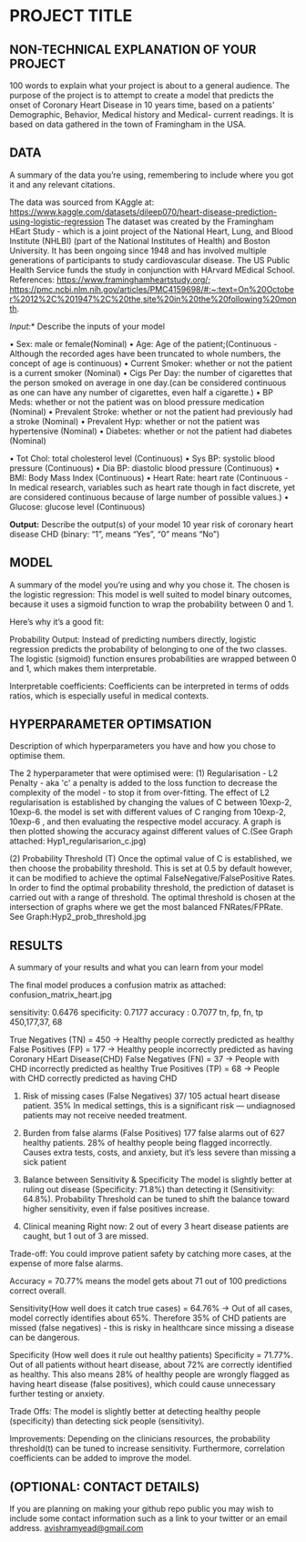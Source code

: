# PROJECT TITLE 


## NON-TECHNICAL EXPLANATION OF YOUR PROJECT
100 words to explain what your project is about to a general audience. 
The purpose of the project is to attempt to create a model that predicts the onset of Coronary Heart Disease in 10 years time, based on a patients' Demographic, Behavior, Medical history and Medical- current readings.
It is based on data gathered in the town of Framingham in the USA. 


## DATA
A summary of the data you’re using, remembering to include where you got it and any relevant citations. 

The data was sourced from KAggle at: https://www.kaggle.com/datasets/dileep070/heart-disease-prediction-using-logistic-regression
The dataset was created by the Framingham HEart Study - which is a joint project of the National Heart, Lung, and Blood Institute (NHLBI) (part of the National Institutes of Health) and Boston University. 
It has been ongoing since 1948 and has involved multiple generations of participants to study cardiovascular disease. The US Public Health Service funds the study in conjunction with HArvard MEdical School.
References: https://www.framinghamheartstudy.org/; https://pmc.ncbi.nlm.nih.gov/articles/PMC4159698/#:~:text=On%20October%2012%2C%201947%2C%20the,site%20in%20the%20following%20month.

*Input:** Describe the inputs of your model 

• Sex: male or female(Nominal)
• Age: Age of the patient;(Continuous - Although the recorded ages have been truncated to whole numbers, the concept of age is continuous)
• Current Smoker: whether or not the patient is a current smoker (Nominal)
• Cigs Per Day: the number of cigarettes that the person smoked on average in one day.(can be considered continuous as one can have any number of cigarettes, even half a cigarette.)
• BP Meds: whether or not the patient was on blood pressure medication (Nominal)
• Prevalent Stroke: whether or not the patient had previously had a stroke (Nominal)
• Prevalent Hyp: whether or not the patient was hypertensive (Nominal)
• Diabetes: whether or not the patient had diabetes (Nominal)

• Tot Chol: total cholesterol level (Continuous)
• Sys BP: systolic blood pressure (Continuous)
• Dia BP: diastolic blood pressure (Continuous)
• BMI: Body Mass Index (Continuous)
• Heart Rate: heart rate (Continuous - In medical research, variables such as heart rate though in fact discrete, yet are considered continuous because of large number of possible values.)
• Glucose: glucose level (Continuous)

**Output:** Describe the output(s) of your model
10 year risk of coronary heart disease CHD (binary: “1”, means “Yes”, “0” means “No”)

## MODEL 
A summary of the model you’re using and why you chose it. 
The chosen is the logistic regression: This model is well suited to model binary outcomes, because it uses a sigmoid function to wrap the probability between 0 and 1. 

Here’s why it’s a good fit:

Probability Output: Instead of predicting numbers directly, logistic regression predicts the probability of belonging to one of the two classes.
The logistic (sigmoid) function ensures probabilities are wrapped between 0 and 1, which makes them interpretable.

Interpretable coefficients: Coefficients can be interpreted in terms of odds ratios, which is especially useful in medical contexts.



## HYPERPARAMETER OPTIMSATION
Description of which hyperparameters you have and how you chose to optimise them. 

The 2 hyperparameter that were optimised were:
(1) Regularisation - L2 Penalty -  aka 'c'
a penalty is added to the loss function to decrease the complexity of the model - to stop it from over-fitting. The effect of L2 regularisation is established by changing the values of C between 10exp-2, 10exp-6.
the model is set with different values of C ranging from 10exp-2, 10exp-6 , and then evaluating the respective model accuracy. A graph is then plotted showing the accuracy against different values of C.(See Graph attached: Hyp1_regularisarion_c.jpg)

(2) Probability Threshold (T)
Once the optimal value of C is established, we then choose the probability threshold. This is set at 0.5 by default however, it can be modified to achieve the optimal FalseNegative/FalsePositive Rates.
In order to find the optimal probability threshold, the prediction of dataset is carried out with a range of threshold. The optimal threshold is chosen at the intersection of graphs where we get the most balanced FNRates/FPRate. See Graph:Hyp2_prob_threshold.jpg

## RESULTS
A summary of your results and what you can learn from your model 

The final model produces a confusion matrix as attached: confusion_matrix_heart.jpg

sensitivity:  0.6476
specificity:  0.7177
accuracy :  0.7077
tn, fp, fn, tp
450,177,37, 68

True Negatives (TN) = 450 → Healthy people correctly predicted as healthy
False Positives (FP) = 177 → Healthy people incorrectly predicted as having Coronary HEart Disease(CHD)
False Negatives (FN) = 37 → People with CHD incorrectly predicted as healthy
True Positives (TP) = 68 → People with CHD correctly predicted as having CHD

1. Risk of missing cases (False Negatives)
37/ 105 actual heart disease patient.  35% 
In medical settings, this is a significant risk — undiagnosed patients may not receive needed treatment.

2. Burden from false alarms (False Positives)
177 false alarms out of 627 healthy patients. 28% of healthy people being flagged incorrectly. Causes extra tests, costs, and anxiety, but it’s less severe than missing a sick patient

3. Balance between Sensitivity & Specificity
The model is slightly better at ruling out disease (Specificity: 71.8%) than detecting it (Sensitivity: 64.8%). Probability Threshold can be tuned to shift the balance toward higher sensitivity, even if false positives increase.

4. Clinical meaning
Right now: 2 out of every 3 heart disease patients are caught, but 1 out of 3 are missed.

Trade-off: You could improve patient safety by catching more cases, at the expense of more false alarms.

Accuracy = 70.77% means the model gets about 71 out of 100 predictions correct overall.

Sensitivity(How well does it catch true cases)  = 64.76% → Out of all cases, model correctly identifies about 65%. Therefore 35% of CHD  patients are missed (false negatives) - this is risky in healthcare since missing a disease can be dangerous.

Specificity (How well does it rule out healthy patients)
Specificity = 71.77%. Out of all patients without heart disease, about 72% are correctly identified as healthy. This also means 28% of healthy people are wrongly flagged as having heart disease (false positives), which could cause unnecessary further testing or anxiety.

Trade Offs: The model is slightly better at detecting healthy people (specificity) than detecting sick people (sensitivity).

Improvements: Depending on the clinicians resources, the probability threshold(t) can be tuned to increase sensitivity. Furthermore, correlation coefficients can be added to improve the model.


## (OPTIONAL: CONTACT DETAILS)
If you are planning on making your github repo public you may wish to include some contact information such as a link to your twitter or an email address. 
avishramyead@gmail.com

